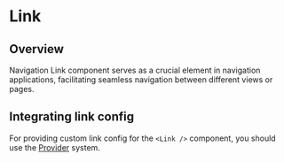 # Link

## Overview

Navigation Link component serves as a crucial element in navigation applications, facilitating seamless navigation between different views or pages.  

## Integrating link config
For providing custom link config for the ```<Link />``` component, you should use the [Provider](/docs/providers-navigation--docs) system.
